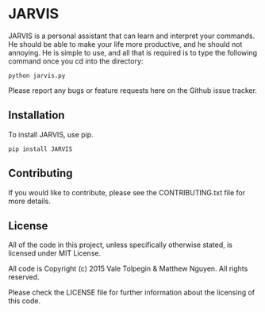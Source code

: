 # JARVIS

JARVIS is a personal assistant that can learn and interpret your commands. He should be able to make your life more productive, and he should not annoying. He is simple to use, and all that is required is to type the following command once you cd into the directory:

```
python jarvis.py
```

Please report any bugs or feature requests here on the Github issue tracker.

## Installation

To install JARVIS, use pip.

```
pip install JARVIS
```

## Contributing

If you would like to contribute, please see the CONTRIBUTING.txt file for more details.

## License

All of the code in this project, unless specifically otherwise stated, is licensed under MIT License.

All code is Copyright (c) 2015 Vale Tolpegin & Matthew Nguyen. All rights reserved.

Please check the LICENSE file for further information about the licensing of this code.
